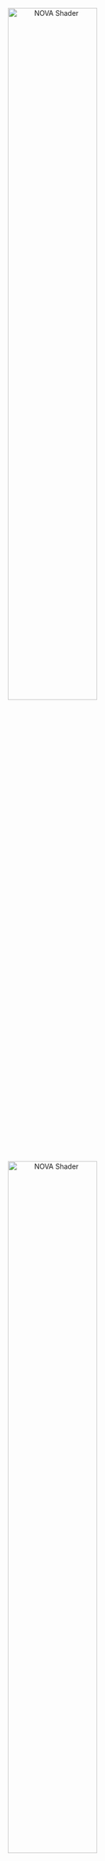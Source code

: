<p align="center">
  <img width="60%" src="https://user-images.githubusercontent.com/47441314/144776407-7ea24e22-2fe0-437e-b7e3-787963fd6f19.png#gh-dark-mode-only" alt="NOVA Shader">
  <img width="60%" src="https://user-images.githubusercontent.com/47441314/142821815-7d838ac4-ff18-4025-b60f-0d22ad538f50.png#gh-light-mode-only" alt="NOVA Shader">
</p>

# NOVA Shader: Particle System用多機能シェーダ

[![license](https://img.shields.io/badge/license-MIT-green.svg)](LICENSE.md)
[![license](https://img.shields.io/badge/PR-welcome-green.svg)](https://github.com/CyberAgentGameEntertainment/NovaShader/pulls)
[![license](https://img.shields.io/badge/Unity-2021.3-green.svg)](#Requirements)

**ドキュメント** ([English](README.md), [日本語](README_JA.md))
| **サンプル** ([English](Assets/Samples/README.md), [日本語](Assets/Samples/README_JA.md))
| **デモ** ([English](Assets/Demo/README.md), [日本語](Assets/Demo/README_JA.md))

*NOVA Shader*はUnityのUniversal Render Pipeline (URP)に対応した、Particle Systemのための多機能シェーダです。  
ビジュアルエフェクト制作でよく使われる汎用的な機能をまとめているので、効率的に高品質なエフェクトを作成できます。

<p align="center">
  <img width="70%" src="https://user-images.githubusercontent.com/47441314/144193003-53bcaa8a-b9a2-4b79-a1de-aa7b001abdaa.gif" alt="Sample1">
</p>
<p align="center">
  <img width="70%" src="https://user-images.githubusercontent.com/47441314/144192957-64e63c4a-3644-4a08-8134-dcbeb85d5493.gif" alt="Sample2"><br>
  <font color="grey">Author: </font><a href="https://twitter.com/Ugokashiya">@Ugokashiya</a>
</p>

特徴的な機能としてはフローマップ、Flip-Book（連番テクスチャアニメーション）、ディゾルブ、フェード、回転、アニメーション可能なTintマップ、エミッション、ディストーションなどがあります。

<p align="center">
  <img width="70%" src="https://user-images.githubusercontent.com/47441314/143531706-7f0230bb-4e4f-41de-9dbf-1586f295225c.gif" alt="Features"><br>
  <font color="grey">特徴的な機能</a>
</p>

詳細については以下のドキュメントや[サンプル](Assets/Samples/README_JA.md)、[デモ](Assets/Demo/README_JA.md)を参照してください。

## 目次

<!-- START doctoc generated TOC please keep comment here to allow auto update -->
<!-- DON'T EDIT THIS SECTION, INSTEAD RE-RUN doctoc TO UPDATE -->
<!-- param::title::詳細:: -->
<details>
<summary>詳細</summary>

- [NOVA Shader: Particle System用多機能シェーダ](#nova-shader-particle-system用多機能シェーダ)
  - [目次](#目次)
  - [セットアップ](#セットアップ)
      - [要件](#要件)
      - [インストール](#インストール)
  - [使い方](#使い方)
      - [Renderer Feature を登録](#renderer-feature-を登録)
      - [Depth Textureを有効化](#depth-textureを有効化)
      - [マテリアル作成、アサイン](#マテリアル作成アサイン)
  - [Uber Unlitシェーダ](#uber-unlitシェーダ)
      - [Render Settings](#render-settings)
      - [Vertex Deformation](#vertex-deformation)
      - [Base Map](#base-map)
      - [Tint Color](#tint-color)
      - [Flow Map](#flow-map)
      - [Parallax Map](#parallax-map)
      - [Color Correction](#color-correction)
      - [Alpha Transition](#alpha-transition)
      - [Emission](#emission)
      - [Transparency](#transparency)
  - [Uber Litシェーダー](#uber-litシェーダー)
      - [Render Settings](#render-settings-1)
      - [Surface Maps](#surface-maps)
  - [Distortionシェーダ](#distortionシェーダ)
      - [Render Settings](#render-settings-2)
      - [Distortion](#distortion)
      - [Flow Mapping](#flow-mapping)
      - [Alpha Transition](#alpha-transition-1)
      - [Transparency](#transparency-1)
  - [Uber Unlit/Litシェーダ（ for uGUI )](#uber-unlitlitシェーダ-for-ugui-)
  - [影を落とす機能について](#影を落とす機能について)
  - [Custom Vertex Streamsとの連携](#custom-vertex-streamsとの連携)
      - [Custom Dataを設定](#custom-dataを設定)
      - [Custom Vertex Streamsを設定する](#custom-vertex-streamsを設定する)
      - [マテリアルプロパティを設定する](#マテリアルプロパティを設定する)
  - [Mesh GPU Instancingを使う](#mesh-gpu-instancingを使う)
      - [Mesh GPU Instancingを有効化する](#mesh-gpu-instancingを有効化する)
      - [Custom Vertex Streamsを設定する](#custom-vertex-streamsを設定する-1)
  - [Custom Vertex Streamsを自動的に設定する](#custom-vertex-streamsを自動的に設定する)
      - [Fix Now](#fix-now)
  - [不要なパラメータ参照を削除する](#不要なパラメータ参照を削除する)
  - [最適化シェーダーの利用によるメモリ使用量の削減](#最適化シェーダーの利用によるメモリ使用量の削減)
    - [OptimizedShaderGenerator.Generate()](#optimizedshadergeneratorgenerate)
    - [OptimizedShaderGenerator.Replace()](#optimizedshadergeneratorreplace)
    - [サンプルコード](#サンプルコード)
  - [Editor APIs リファレンス](#editor-apis-リファレンス)
  - [ライセンス](#ライセンス)

</details>
<!-- END doctoc generated TOC please keep comment here to allow auto update -->

## セットアップ

#### 要件
本ライブラリは以下の環境に対応しています。

* Unity 2021.3 以上
* Universal Render Pipeline
* Shader Model 3.5

なお、[Mesh GPU Instancing](https://docs.unity3d.com/Manual/PartSysInstancing.html)を使う場合にはShader Model 4.5が要件となります。  
また、`Mirror Sampling`プロパティを有効にする場合には、ハードウェアが[Inline Sampler States](https://docs.unity3d.com/Manual/SL-SamplerStates.html)に対応している必要があります。  
3Dテクスチャや2Dテクスチャ配列を使用する場合には、圧縮形式がそれらに対応している必要があります。

また本ドキュメントでは、Universal Render Pipeline のセットアップが完了していることを前提としています。  
Universal Render Pipelineに関する詳細は[Unityのマニュアル](https://docs.unity3d.com/Packages/com.unity.render-pipelines.universal@13.1/manual/)を参照してください。

#### インストール
インストールは以下の手順で行います。

1. Window > Package Manager を選択
2. 「+」ボタン > Add package from git URL を選択
3. 以下を入力してインストール
   * https://github.com/CyberAgentGameEntertainment/NovaShader.git?path=/Assets/Nova

<p align="center">
  <img width="60%" src="https://user-images.githubusercontent.com/47441314/143533003-177a51fc-3d11-4784-b9d2-d343cc622841.png" alt="Package Manager">
</p>

あるいはPackages/manifest.jsonを開き、dependenciesブロックに以下を追記します。

```json
{
    "dependencies": {
        "jp.co.cyberagent.nova": "https://github.com/CyberAgentGameEntertainment/NovaShader.git?path=/Assets/Nova"
    }
}
```

バージョンを指定したい場合には以下のように記述します。

* https://github.com/CyberAgentGameEntertainment/NovaShader.git?path=/Assets/Nova#1.0.0

なお`No 'git' executable was found. Please install Git on your system and restart Unity`のようなメッセージが出た場合、マシンにGitをセットアップする必要がある点にご注意ください。

バージョンを更新するには上述の手順でバージョンを書き換えてください。  
バージョンを指定しない場合には、package-lock.jsonファイルを開いて本ライブラリの箇所のハッシュを書き換えることで更新できます。

```json
{
  "dependencies": {
      "jp.co.cyberagent.nova": {
      "version": "https://github.com/CyberAgentGameEntertainment/NovaShader.git?path=/Assets/Nova",
      "depth": 0,
      "source": "git",
      "dependencies": {},
      "hash": "..."
    }
  }
}
```

## 使い方

#### Renderer Feature を登録
まず、Distortion を掛けるための **Renderer Feature** を設定します。  
URP の **ForwardRendererData** アセットのインスペクタ最下部から、**Add Renderer Feature > Screen Space Distortion** を選択します。

<p align="center">
  <img width="60%" src="https://user-images.githubusercontent.com/47441314/195064231-02e0798d-bc3a-4bb2-b2fb-d9d28f65cd1a.png" alt="Add Screen Space Distortion"><br>
  <font color="grey">Add Screen Space Distortion</font>
</p>

下図のように **Screen Space Distortion** が追加されていることを確認します。

<p align="center">
  <img width="60%" src="https://user-images.githubusercontent.com/47441314/195064556-c9192bbc-7a82-4726-98dc-ef3a878d7b63.png" alt="Screen Space Distortion"><br>
  <font color="grey">Screen Space Distortion</font>
</p>

> **Note**  
> なお Distortion シェーダを使用しない場合には Renderer Feature を設定する必要はありません。

#### Depth Textureを有効化
次に **Soft Particles** や **Depth Fade** といった機能に使用するため Depth Texture を有効化します。  
**UniversalRenderPipelineAsset** のインスペクタから Depth Texture にチェックを入れます。

<p align="center">
  <img width="60%" src="https://user-images.githubusercontent.com/47441314/195065590-29935b9a-5088-46c3-9cd9-50f496aa1c6e.png" alt="Depth Texture"><br>
  <font color="grey">Depth Texture</font>
</p>

Depth Texture の設定は各 Camera にもあるので、こちらも必要に応じて設定します。

> **Note**  
> なお **Soft Particles** や **Depth Fade** を使わない場合にはこの設定は必要ありません。

#### マテリアル作成、アサイン
ここまでの設定が完了したら、NOVAシェーダが設定されたマテリアルを作成します。  
任意のマテリアルを作成し、シェーダに **Nova/Particles/UberUnlit** を設定します。  
Base Map には適当なテクスチャをアサインしておきます。

<p align="center">
  <img width="60%" src="https://user-images.githubusercontent.com/47441314/195066541-45cc854f-86ed-4b9d-b1db-7ebf3b9c6306.png" alt="Material"><br>
  <font color="grey">Material</font>
</p>

Particle System を作成してこのマテリアルをアサインすると、指定したテクスチャのパーティクルが表示されることを確認できます。

<p align="center">
  <img width="60%" src="https://user-images.githubusercontent.com/47441314/195067160-2235ee34-3fcd-47a0-b6e2-8b1595aeb994.png" alt="Particle"><br>
  <font color="grey">Particle</font>
</p>

その他各シェーダ、各機能の詳細については以下にまとめます。

## Uber Unlitシェーダ
Uber Unlitシェーダはライティングが反映されない多機能シェーダです。
発光するエフェクトなど、ライティングが不要なパーティクルにはこのシェーダを使用します。

Uber Unlitシェーダを使用するには、マテリアルに `Nova/Particles/UberUnlit` シェーダをアサインします。  
Inspectorから設定可能な各プロパティの説明は以下の通りです。

#### Render Settings
Render Settingsではマテリアルの描画方法を制御できます。

<p align="center">
  <img width="60%" src="Documentation~/Images/unlit_rendersettings_01.png" alt="Render Settings"><br>
  <font color="grey">Render Settings</font>
</p>

<table width="100%">
<thead>
<tr><td colspan="3"><b>プロパティ名</b></td><td><b>説明</b></td></tr>
</thead>
<tbody>
<tr><td colspan="3"><b>Render Type</b></td><td>
<p>
描画方法を以下の選択肢から指定できます。
</p>
<p>
<ul>
<li>Opaque: 不透明描画</li>
<li>Cutout: 不透明描画で、透明部分のピクセルを破棄する</li>
<li>Transparent: 半透明描画（デフォルト）</li>
</ul>
</p>
<p>
Cutoutを選択した場合には、CutOffプロパティが表示されます。<br>
Transparentを選択した場合には、Blend Modeプロパティが表示されます。
</p>
</td></tr>
<tr><td></td><td colspan=2><b>CutOff</b></td><td>
<p>
<b>Render TypeをCutoutに設定した時のみ表示されます。</b>
</p>
<p>
半透明部分を切り取る際の閾値を制御します。<br>
この値が大きいほど、よりアルファ値が大きい部分まで切り取ります。
</p>
</td></tr>
<tr><td></td><td colspan=2><b>Blend Mode</b></td><td>
<p>
<b>Render TypeをTransparentに設定した時のみ表示されます。</b>
</p>
<p>
色の合成方法を以下の選択肢から指定できます。
</p>
<p>
<ul>
<li>Alpha: アルファブレンディング（デフォルト）</li>
<li>Additive: 加算</li>
<li>Multiply: 乗算</li>
</ul>
</p>
</td></tr>
<tr><td colspan="3"><b>Render Face</b></td><td>
<p>
描画する面を以下の選択肢から指定できます。
</p>
<p>
<ul>
<li>Front: 前面のみ描画（デフォルト）</li>
<li>Back: 背面のみ描画</li>
<li>Both: 両面を描画</li>
</ul>
</p>
</td></tr>
<tr><td colspan="3"><b>Render Priority</b></td><td>
<p>
描画の優先度を指定できます。<br>  
Render Typeが同じ場合、Render Priorityが小さいものから先に描画されます。
</p>
</td></tr>
<tr><td colspan="3"><b>Vertex Alpha Mode</b></td><td>
<p>
頂点カラーのアルファ値の用途を以下の選択肢から指定できます。
</p>
<p>
<ul>
<li>Alpha: アルファ値として扱う（デフォルト）</li>
<li>Transition Progress: Alpha Transition機能（後述）のProgressとして使う</li>
</ul>
</p>
</td></tr>
<tr><td colspan="3"><b>ZWrite</b></td><td>
<p>
ZWriteを設定できます。
</p>
<p>
<ul>
<li>Auto: Render TypeがTransparentの時にはZWriteを無効に、それ以外の時にはZWriteを有効に設定する（デフォルト）</li>
<li>Off: ZWriteを常に無効化する</li>
<li>On: ZWriteを常に有効化する</li>
</ul>
</p>
</td></tr>
<tr><td colspan="3"><b>ZTest</b></td><td>
<p>
ZTestを設定できます。
</p>
<p>
<ul>
<li>Disabled</li>
<li>Never</li>
<li>Less</li>
<li>Equal</li>
<li>Less Equal（デフォルト）</li>
<li>Greater</li>
<li>Not Equal</li>
<li>Greater Equal</li>
<li>Always</li>
</ul>
</p>
</td></tr>
</tbody>
</table>

#### Vertex Deformation
Vertex Deformationでは頂点の変形を制御できます。

<p align="center">
  <img width="60%" src="Documentation~/Images/vertex_deformation.png" alt="Vertex Deformation"><br>
  <font color="grey">Vertex Deformation</font>
</p>

<table width="100%">
<thead>
<tr><td colspan="3"><b>プロパティ名</b></td><td><b>説明</b></td></tr>
</thead>
<tbody>
<tr><td colspan="3"><b>Texture</b></td><td>
<p>
頂点変形マップを設定します。頂点変形マップの仕様は以下の通りです。
</p>
<p>
<ul>
<li>指定された1個のテクスチャのチャンネルの値に基づいて、頂点をオブジェクト空間の法線方向に押し出します</li>
<li>チャンネルの指定はChannelsプロパティで行えます</li>
<li>テクスチャの値がゼロの部分は押し出されず、値が大きくなるほど外側に押し出されます</li>
</ul>
色ではなく値としてテクスチャを使うので、テクスチャ設定のsRGB Colorのチェックを外す必要がある点に注意してください。
</p>
</td></tr>
<tr><td colspan=3><b>Intensity</b></td><td>
<p>
頂点変形を適用する際の強度を設定します。
</p>
</td></tr>
<tr><td colspan=3><b>Base Value</b></td><td>
<p>
テクスチャの値に対してのオフセットです。<br>
これよりも低い値は内側に、大きい値は外側に押し出されます。
</p>
</td></tr>
</tbody>
</table>

#### Base Map
Base Mapでは色のベースとなるテクスチャを制御できます。

<p align="center">
  <img width="60%" src="https://user-images.githubusercontent.com/47441314/143205498-78b66ab9-3ea6-44ed-9a97-f5a00bda153e.png" alt="Base Map"><br>
  <font color="grey">Base Map</font>
</p>

<table width="100%">
<thead>
<tr><td colspan="3"><b>プロパティ名</b></td><td><b>説明</b></td></tr>
</thead>
<tbody>
<tr><td colspan="3"><b>Mode</b></td><td>
<p>
ベースマップのモードを以下の選択肢から指定できます。
</p>
<p>
<ul>
<li>Single Texture: 通常の2Dテクスチャ（デフォルト）</li>
<li>Flip Book: Flip-Bookアニメーション</li>
<li>Flip Book Blending: ブレンドありのFlip-Bookアニメーション</li>
</ul>
</p>
<p>
選択したモードによってテクスチャの型が変わります。<br>
なお、NOVA ShaderではParticle SystemのTexture Sheet Animationを利用せず、代わりにFlip Bookを利用してください。<br>
</p>
</td></tr>
<tr><td colspan="3"><b>Texture</b></td><td>
<p>
ベースマップを設定します。
</p>
<p>
ModeにFlip Bookを指定した場合には、<a href="https://docs.unity3d.com/2020.3/Documentation/Manual/class-Texture2DArray.html">Texture2DArray</a>を設定する必要があります。<br>
ModeにFlip Book Blendingを指定した場合には、<a href="https://docs.unity3d.com/2020.3/Documentation/Manual/class-Texture3D.html">Texture3D</a>を設定する必要があります。
</p>
</td></tr>
</td></tr>
<tr><td colspan="3"><b>Rotation</b></td><td>
<p>
ベースマップの回転度合いを設定します。
</p>
</td></tr>
<tr><td></td><td colspan=2><b>Offset</b></td><td>
<p>
ベースマップを回転する際の中心座標のオフセットです。
</p>
</td></tr>
<tr><td colspan="3"><b>Mirror Sampling</b></td><td>
<p>
チェックをつけるとテクスチャがミラーサンプリングされます。
</p>
</td></tr>
<tr><td colspan="3"><b>Flip-Book Progress</b></td><td>
<p>
<b>ModeをFlip BookあるいはFlip Book Blendingに設定した時のみ表示されます。</b>
</p>
<p>
Flip-BookあるいはFlip-Book Blendingの進行度を設定します。
</p>
</td></tr>
</tbody>
</table>

#### Tint Color
Tint Colorでは乗算色を指定できます。

<p align="center">
  <img width="60%" src="https://user-images.githubusercontent.com/47441314/143205648-b669f20a-cc21-4a07-9d5c-3a18cd5cb085.png" alt="Tint Color"><br>
  <font color="grey">Tint Color</font>
</p>

<table width="100%">
<thead>
<tr><td colspan="3"><b>プロパティ名</b></td><td><b>説明</b></td></tr>
</thead>
<tbody>
<tr><td colspan="3"><b>Mode</b></td><td>
<p>
乗算色の適用範囲を以下の選択肢から指定できます。
</p>
<p>
<ul>
<li>None: なし（デフォルト）</li>
<li>All: 全面に適用</li>
<li>Rim: リムに適用</li>
</ul>
</p>
</td></tr>
<tr><td></td><td colspan=2><b>Progress</b></td><td>
<p>
<b>ModeをRimに設定した時のみ表示されます。</b>
</p>
<p>
リムの範囲を設定します。<br>
この値が大きくすると、よりエッジに近い部分だけが着色されます。
</p>
</td></tr>
<tr><td></td><td colspan=2><b>Sharpness</b></td><td>
<p>
<b>ModeをRimに設定した時のみ表示されます。</b>
</p>
<p>
この値が大きいほどリムのエッジが鋭くなります。
</p>
</td></tr>
<tr><td></td><td colspan=2><b>Inverse</b></td><td>
<p>
<b>ModeをRimに設定した時のみ表示されます。</b>
</p>
<p>
リムの範囲を逆転させます。
</p>
</td></tr>
<tr><td colspan="3"><b>Color Mode</b></td><td>
<p>
乗算色の指定方法を以下の選択肢から指定できます。
</p>
<p>
<ul>
<li>Single Color: 単色（デフォルト）</li>
<li>Texture 2D: テクスチャで指定</li>
<li>Texture 3D: 3Dテクスチャで指定（アニメーション可能）</li>
</ul>
</p>
</td></tr>
<tr><td colspan=3><b>Color</b></td><td>
<p>
<b>Color ModeをSingle Colorに設定した時のみ表示されます。</b>
</p>
<p>
乗算色を指定します。
</p>
</td></tr>
<tr><td colspan=3><b>Texture</b></td><td>
<p>
<b>Color ModeをTexture 2DあるいはTexture 3Dに設定した時のみ表示されます。</b>
</p>
<p>
乗算色を表すテクスチャを設定します。
</p>
</td></tr>
<tr><td colspan=3><b>Progress</b></td><td>
<p>
<b>Color ModeをTexture 3Dに設定した時のみ表示されます。</b>
</p>
<p>
3Dテクスチャで指定した乗算色の進行度合いです。
</p>
</td></tr>
<tr><td colspan=3><b>Blend Rate</b></td><td>
<p>
乗算色の適用率です。
</p>
</td></tr>
</tbody>
</table>

#### Flow Map
Flow Mapを使うとベースマップを指定した方向に歪ませることができます。

<p align="center">
  <img width="60%" src="https://user-images.githubusercontent.com/106138524/173495462-2803d37e-7dff-41f3-aeb4-9460c29db242.png" alt="Flow Map"><br>
  <font color="grey">Flow Map</font>
</p>

<table width="100%">
<thead>
<tr><td colspan="3"><b>プロパティ名</b></td><td><b>説明</b></td></tr>
</thead>
<tbody>
<tr><td colspan="3"><b>Texture</b></td><td>
<p>
フローマップを設定します。フローマップの仕様は以下の通りです。
</p>
<p>
<ul>
<li>指定された2個のチャンネルのカラーの値に基づいて、サンプリングするUV値をずらします</li>
<li>チャンネルの指定はChannelsプロパティのXとYで行えます</li>
<li>値は0.5を基準として、小さいほどUV値がマイナス方向に、大きいほどプラス方向にずれます</li>
</ul>
色ではなく値としてテクスチャを使うので、テクスチャ設定のsRGB Colorのチェックを外す必要がある点に注意してください。
</p>
</td></tr>
<tr><td colspan=3><b>Intensity</b></td><td>
<p>
フローマップを適用する際の強度を設定します。
</p>
</td></tr>
<tr><td colspan=3><b>Targets</b></td><td>
<p>
フローマップを適用する対象を設定します（複数選択可能）。

* Base Map
* Tint Map
* Alpha Transition Map
* Emission Map
</p>
</td></tr>
</tbody>
</table>

#### Parallax Map
Parallax Mapを使うと視差効果が出せます

<p align="center">
  <img width="60%" src="https://user-images.githubusercontent.com/119645979/232398368-619f9c27-aa20-41d7-ad7f-04bcbd66ead1.png" alt="Parallax Map"><br>
  <font color="grey">Parallax Map</font>
</p>

<table width="100%">
<thead>
<tr><td colspan="3"><b>プロパティ名</b></td><td><b>説明</b></td></tr>
</thead>
<tbody>
<tr><td colspan="3"><b>Mode</b></td><td>
<p>
視差マップのモードを以下の選択肢から指定できます。
</p>
<p>
<ul>
<li>Single Texture: 通常の2Dテクスチャ（デフォルト）</li>
<li>Flip Book: Flip-Bookアニメーション</li>
<li>Flip Book Blending: ブレンドありのFlip-Bookアニメーション</li>
</ul>
</p>
<p>
選択したモードによってテクスチャの型が変わります。
</p>
</td></tr>
<tr><td colspan="3"><b>Texture</b></td><td>
<p>
視差マップを設定します。<br>
</p>
<p>
ModeにFlip Bookを指定した場合には、<a href="https://docs.unity3d.com/2020.3/Documentation/Manual/class-Texture2DArray.html">Texture2DArray</a>を設定する必要があります。<br>
ModeにFlip Book Blendingを指定した場合には、<a href="https://docs.unity3d.com/2020.3/Documentation/Manual/class-Texture3D.html">Texture3D</a>を設定する必要があります。<br>
</p>
視差マップの仕様は以下の通りです。
<p>
<ul>
<li>指定されたチャンネルのカラーの値に基づいて、サーフェスの凹み具合を変えます</li>
<li>値は0が元の状態で、1に近いほど凹み具合が上がります</li>
</ul>
色ではなく値としてテクスチャを使うので、テクスチャ設定のsRGB Colorのチェックを外す必要がある点に注意してください。
</p>
</td></tr>
<tr><td colspan=3><b>Strength</b></td><td>
<p>
視差マップを適用する際の強度を設定します。
</p>
</td></tr>
<tr><td colspan=3><b>Targets</b></td><td>
<p>
視差マップを適用する対象を設定します（複数選択可能）。

* Base Map
* Tint Map
* Emission Map
</p>
</td></tr>
</tbody>
</table>

#### Color Correction
Color Correctionはここまでの色を補正します。

<p align="center">
  <img width="60%" src="https://user-images.githubusercontent.com/47441314/143205890-207e62d5-174c-4f81-a1ea-a26bbc606769.png" alt="Color Correction"><br>
  <font color="grey">Color Correction</font>
</p>

<table width="100%">
<thead>
<tr><td colspan="3"><b>プロパティ名</b></td><td><b>説明</b></td></tr>
</thead>
<tbody>
<tr><td colspan="3"><b>Mode</b></td><td>
<p>
色調補正のモードを以下の選択肢から指定できます。
</p>
<p>
<ul>
<li>None: 色調補正なし（デフォルト）</li>
<li>Greyscale: グレースケール化</li>
<li>Gradient Map: グラデーションマップを使って補正</li>
</ul>
</p>
</td></tr>
<tr><td><td colspan=2><b>Texture</b></td><td>
<p>
<b>ModeをGradient Mapに設定した時のみ表示されます。</b>
</p>
<p>
グラデーションマップを設定します。グラデーションマップの仕様は以下の通りです。
<ul>
<li>ここまでの色の輝度をグラデーションマップの色に置き換えます</li>
<li>輝度に応じてグラデーションマップをサンプリングする際のU値を変えます</li>
<li>従って横方向にグラデーションがかかったテクスチャを使う必要があります</li>
</ul>
</p>
</td></tr>
</tbody>
</table>

#### Alpha Transition
Alpha Transitionは徐々に消えていく表現に使用します。

<p align="center">
  <img width="60%" src="Documentation~/Images/unlit_alpha_transition.png" alt="Alpha Transition"><br>
  <font color="grey">Alpha Transition</font>
</p>

<table width="100%">
<thead>
<tr><td colspan="3"><b>プロパティ名</b></td><td><b>説明</b></td></tr>
</thead>
<tbody>
<tr><td colspan="3"><b>Mode</b></td><td>
<p>
アルファトランジションのモードを以下の選択肢から指定できます。
</p>
<p>
<ul>
<li>None: なし（デフォルト）</li>
<li>Fade: 薄くなって消えていくモード</li>
<li>Dissolve: 削れて消えていくモード</li>
</ul>
</p>
</td></tr>
<td colspan=3><b>Map Mode</b></td><td>
<p>
アルファトランジションマップのモードを以下の選択肢から指定できます。
</p>
<p>
<ul>
<li>Single Texture: 通常の2Dテクスチャ（デフォルト）</li>
<li>Flip Book: Flip-Bookアニメーション</li>
<li>Flip Book Blending: ブレンドありのFlip-Bookアニメーション</li>
</ul>
</p>
<p>
選択したモードによってテクスチャの型が変わります。
</p>
</td></tr>
<tr><td colspan="3"><b>Texture</b></td><td>
<p>
アルファトランジションマップを設定します。アルファトランジションマップの仕様は以下の通りです。
<ul>
<li>指定された1個のカラーチャンネルの値に基づいてアルファ値を変更します</li>
<li>チャンネルの指定はChannlesプロパティで行えます</li>
<li>値が小さい部分ほど消えやすく、大きい部分ほど最後まで残ります</li>
</ul>
</p>
<p>
ModeにFlip Bookを指定した場合には、<a href="https://docs.unity3d.com/2020.3/Documentation/Manual/class-Texture2DArray.html">Texture2DArray</a>を設定する必要があります。<br>
ModeにFlip Book Blendingを指定した場合には、<a href="https://docs.unity3d.com/2020.3/Documentation/Manual/class-Texture3D.html">Texture3D</a>を設定する必要があります。
</p>
<p>
また色ではなく値としてテクスチャを使うので、テクスチャ設定のsRGB Colorのチェックを外す必要がある点に注意してください。
</p>
</td></tr>
<tr><td colspan="3"><b>Flip-Book Progress</b></td><td>
<p>
<b>Map ModeをFlip BookあるいはFlip Book Blendingに設定した時のみ表示されます。</b>
</p>
<p>
Flip-BookあるいはFlip-Book Blendingの進行度を設定します。
</p>
</td></tr>
<tr><td colspan="3"><b>Transition Progress</b></td><td>
<p>
トランジションの進行度を設定します。
</p>
</td></tr>
<tr><td colspan="3"><b>2nd Texture Blend Mode</b></td><td>
<p>
2枚目のテクスチャの合成方法を以下の選択肢から指定できます。
</p>
<p>
<ul>
<li>None: 利用しない（デフォルト）</li>
<li>Average: 平均。2つのテクスチャの平均値を参照します。</li>
<li>Multiply: 乗算</li>
</ul>
</p>
<tr><td colspan="3"><b>Edge Sharpness</b></td><td>
<p>
<b>ModeをDissolveに設定した時のみ表示されます。</b>
</p>
<p>
エッジの鋭さを設定します。
</p>
</td></tr>
</tbody>
</table>

#### Emission
Emissionは発光する表現のために使用します。

<p align="center">
  <img width="60%" src="https://user-images.githubusercontent.com/106138524/173495566-04c291f8-a44f-4258-88ee-f2aadb7d028b.png" alt="Emission"><br>
  <font color="grey">Emission</font>
</p>

<table width="100%">
<thead>
<tr><td colspan="3"><b>プロパティ名</b></td><td><b>説明</b></td></tr>
</thead>
<tbody>
<tr><td colspan="3"><b>Mode</b></td><td>
<p>
エミッションのモードを以下の選択肢から指定できます。
</p>
<p>
<ul>
<li>None: なし（デフォルト）</li>
<li>All: 全面をエミッションさせます</li>
<li>By Texture: エミッションさせる範囲をテクスチャにより指定します</li>
<li>Edge: エッジ（アルファ値が0より大きく1より小さい部分）をエミッションさせます</li>
</ul>
</p>
</td></tr>
<td colspan=3><b>Map Mode</b></td><td>
<p>
<b>ModeをBy Textureに設定した時のみ表示されます。</b>
</p>
<p>
エミッションマップのモードを以下の選択肢から指定できます。
</p>
<p>
<ul>
<li>Single Texture: 通常の2Dテクスチャ（デフォルト）</li>
<li>Flip Book: Flip-Bookアニメーション</li>
<li>Flip Book Blending: ブレンドありのFlip-Bookアニメーション</li>
</ul>
</p>
<p>
選択したモードによってテクスチャの型が変わります。
</p>
</td></tr>
<tr><td colspan="3"><b>Texture</b></td><td>
<p>
<b>ModeをBy Textureに設定した時のみ表示されます。</b>
</p>
<p>
エミッションマップを設定します。エミッションマップの仕様は以下の通りです。
<ul>
<li>指定された1個のチャンネルのカラーの値に基づいてエミッションのしやすさ変更します</li>
<li>チャンネルの指定はChannelsプロパティで行えます。</li>
<li>値が大きいほどエミッションしやすくなります</li>
</ul>
</p>
<p>
ModeにFlip Bookを指定した場合には、<a href="https://docs.unity3d.com/2020.3/Documentation/Manual/class-Texture2DArray.html">Texture2DArray</a>を設定する必要があります。<br>
ModeにFlip Book Blendingを指定した場合には、<a href="https://docs.unity3d.com/2020.3/Documentation/Manual/class-Texture3D.html">Texture3D</a>を設定する必要があります。
</p>
<p>
また色ではなく値としてテクスチャを使うので、テクスチャ設定のsRGB Colorのチェックを外す必要がある点に注意してください。
</p>
</td></tr>
<tr><td colspan="3"><b>Flip-Book Progress</b></td><td>
<p>
<b>ModeをBy Textureに設定し、Map ModeをFlip BookあるいはFlip Book Blendingに設定した時のみ表示されます。</b>
</p>
<p>
Flip-BookあるいはFlip-Book Blendingの進行度を設定します。
</p>
</td></tr>
<tr><td colspan="3"><b>Color Type</b></td><td>
<p>
エミッションの色を以下の選択肢から指定できます。
<ul>
<li>Color: 指定した単色をエミッション色として使用します</li>
<li>Base Color: ここまでのRGB値をエミッション色として使用します</li>
<li>Gradient Map: グラデーションマップを使ってエミッション色を指定します</li>
</ul>
Gradient MapはModeをBy TextureかEdgeに設定した時のみ選択可能です。
</p>
</td></tr>
<tr><td colspan="3"><b>Color</b></td><td>
<p>
<b>Color TypeをColorに設定した時のみ表示されます。</b>
</p>
<p>
エミッションの色をHDRカラーで指定します。
</p>
</td></tr>
<tr><td colspan="3"><b>Keep Edge Transparency</b></td><td>
<p>
<b>ModeをEdgeに設定した時のみ表示されます。</b>
</p>
<p>
チェックをつけると、エッジが透過しなくなります。
</p>
</td></tr>
<tr><td colspan="3"><b>Gradient Map</b></td><td>
<p>
<b>Color TypeをGradient Mapに設定した時のみ表示されます。</b>
</p>
<p>
グラデーションマップを設定します。グラデーションマップの仕様は以下の通りです。
<ul>
<li>ModeがBy Textureの場合: エミッションマップのR値をグラデーションマップのU値としてサンプリングします</li>
<li>ModeがEdgeの場合: アルファ値をグラデーションマップのU値としてサンプリングします</li>
<li>横方向にグラデーションがかかったテクスチャを使う必要があります</li>
</ul>
</p>
</td></tr>
<tr><td colspan="3"><b>Intensity</b></td><td>
<p>
エミッションの強さを設定します。
</p>
</td></tr>
</tbody>
</table>

#### Transparency
Transparencyは透明度を調整できます。

<p align="center">
  <img width="60%" src="https://user-images.githubusercontent.com/47441314/143206260-12b123fe-858a-4770-96d1-a47cbab4079f.png" alt="Transparency"><br>
  <font color="grey">Transparency</font>
</p>

<table width="100%">
<thead>
<tr><td colspan="3"><b>プロパティ名</b></td><td><b>説明</b></td></tr>
</thead>
<tbody>
<tr><td colspan="3"><b>Rim</b></td><td>
<p>
チェックをつけるとリムを透過できます。
</p>
</td></tr>
<tr><td></td><td colspan="2"><b>Progress</b></td><td>
<p>
透過の進行度合いを設定します。
</p>
</td></tr>
<tr><td></td><td colspan="2"><b>Sharpness</b></td><td>
<p>
この値が大きいほど透過領域のエッジが鋭くなります。
</p>
</td></tr>
<tr><td></td><td colspan="2"><b>Inverse</b></td><td>
<p>
透過範囲を逆転させます。
</p>
</td></tr>
<tr><td colspan="3"><b>Luminance</b></td><td>
<p>
チェックをつけると輝度が小さい部分を透過させます。
</p>
</td></tr>
<tr><td></td><td colspan="2"><b>Progress</b></td><td>
<p>
透過の進行度合いを設定します。
</p>
</td></tr>
<tr><td></td><td colspan="2"><b>Sharpness</b></td><td>
<p>
この値が大きいほど透過領域のエッジが鋭くなります。
</p>
</td></tr>
<tr><td></td><td colspan="2"><b>Inverse</b></td><td>
<p>
透過範囲を逆転させます。
</p>
</td></tr>
<tr><td colspan="3"><b>Sort Particles</b></td><td>
<p>
チェックをつけるとソフトパーティクルを有効にします。<br>
この機能を使用するには、URPのDepth Texture設定が有効になっている必要があります。
</p>
</td></tr>
<tr><td></td><td colspan="2"><b>Intensity</b></td><td>
<p>
この値が大きいほど、透過する範囲が大きくなります。
</p>
</td></tr>
<tr><td colspan="3"><b>Depth Fade</b></td><td>
<p>
カメラに近い部分と遠い部分を透過させます。<br>
この機能を使用するには、URPのDepth Texture設定が有効になっている必要があります。
</p>
</td></tr>
<tr><td></td><td colspan="2"><b>Distance</b></td><td>
<p>
透過する範囲を設定します。<br>
カメラから見てNearより近い部分、Farより遠い部分が透過されます。
</p>
</td></tr>
<tr><td></td><td colspan="2"><b>Width</b></td><td>
<p>
透過し始めてから完全に透過するまでの距離です。
</p>
</td></tr>
</tbody>
</table>

## Uber Litシェーダー
Uber LitシェーダーはUnityのPBRライティングの仕様に準拠したライティングが反映される多機能シェーダーです。メッシュエフェクトなどのライティングの影響を受けたいパーティクルにはこのシェーダーを使用します。

Uber Litシェーダーを使用するには、マテリアルに`Nova/Particles/UberLit`シェーダーをアサインします。

Uber LitシェーダーはUber Unlitシェーダーにライティングのための処理とプロパティを追加したシェーダーです。<br>
追加されたプロパティの説明は以下の通りです。<br>


#### Render Settings
Render Settingsには以下の赤枠で囲まれたプロパティが追加されています。

<p align="center">
  <img width="60%" src="Documentation~/Images/lit_rendersettings_01.png" alt="Render Settings"><br>
  <font color="grey">Render Settings</font>
</p>

<table width="100%">
<thead>
<tr><td colspan="3"><b>プロパティ名</b></td><td><b>説明</b></td></tr>
</thead>
<tbody>
<tr><td colspan="3"><b>Work Flow Mode</b></td><td>
<p>
PBRライティングのワークフローを指定できます。<br>
</p>
<p>
<ul>
<li>Specular</li>
<li>Metallic</li>
</ul>
</p>
なお、ワークフローに関する詳細は下記のURLを参照してください。
https://docs.unity3d.com/ja/2018.4/Manual/StandardShaderMetallicVsSpecular.html
https://docs.unity3d.com/ja/2018.4/Manual/StandardShaderMaterialParameterSpecular.html
https://docs.unity3d.com/ja/2018.4/Manual/StandardShaderMaterialParameterMetallic.html
<tr><td colspan="3"><b>Receive Shadows</b></td><td>
<p>
チェックをつけるとディレクショナルライトによる影を落とすことができます。<br>
</p>
<tr><td colspan="3"><b>Specular Highlights</b></td><td>
<p>
チェックをつけるとスペキュラハイライトが有効になります。<br>
</p>
<tr><td colspan="3"><b>Environment Reflections</b></td><td>
<p>
チェックをつけるとReflection ProbeやSkyboxによる環境光の影響を受けるようになります。<br>
環境光の影響に関する詳細は下記URLの「Environment Reflection」を参照してください。<br>
https://docs.unity3d.com/ja/2018.4/Manual/GlobalIllumination.html
</p>
</tbody>
</table>

#### Surface Maps
ライティングのために必要なサーフェイスに関する各種情報の設定が追加されています。

<p align="center">
  <img width="60%" src="https://user-images.githubusercontent.com/106138524/187354400-aedd2347-cc5d-4b39-bf87-ef5318177bba.png" alt="Surface Maps"><br>
  <font color="grey">Surface Maps</font>
</p>

<table width="100%">
<thead>
<tr><td colspan="3"><b>プロパティ名</b></td><td><b>説明</b></td></tr>
</thead>
<tbody>
<tr><td colspan="3"><b>Normal Map</b></td><td>
<p>
法線マップを設定します。法線マップの仕様は以下の通りです。<br>
<ul>
<li>設定できる法線マップはタンジェントスペース法線マップ</li>
<li>マップが指定されていない場合は頂点法線が使用される</li>
<li>法線のスケール値を指定できる。1.0で等倍となる</li>
</ul>
法線マップの詳細については下記のURLを参照してください。<br>
https://docs.unity3d.com/ja/2021.3/Manual/StandardShaderMaterialParameterNormalMap.html
</p>
<tr><td colspan="3"><b>Metallic Map</b></td><td>
<b>Work Flow ModeにMetallicを設定すると表示されます。</b>

メタリックマップを設定します。メタリックマップの仕様は以下の通りです。<br>
<ul>
<li>メタリックマップが設定されていない場合は、metallicプロパティの値が一律の金属度として使用される</li>
<li>メタリックマップが設定されている場合は、metallicプロパティが金属度の乗算値として使用される</li>
<li>Channelsで金属度が格納されているチャンネルを指定できる。デフォルトはRチャンネル</li>
</ul>
メタリックマップの詳細については下記のURLを参照してください。<br>
https://docs.unity3d.com/ja/2018.4/Manual/StandardShaderMaterialParameterMetallic.html
</ul>

<tr><td colspan="3"><b>Specular Map</b></td><td>
<b>Work Flow ModeにSpecularを設定すると表示されます。</b>

スペキュラマップを設定します。スペキュラマップの仕様は以下の通りです。<br>
<ul>
<li>スペキュラマップが設定されていない場合は、Specularプロパティのカラーの値が一律のスペキュラカラーとして使用される</li>
<li>スペキュラマップが設定されている場合は、Specularプロパティのカラーの値が乗算カラーとして使用される</li>
</ul>
スペキュラマップの詳細については下記のURLを参照してください。<br>
https://docs.unity3d.com/ja/2018.4/Manual/StandardShaderMaterialParameterSpecular.html
</ul>

<tr><td colspan="3"><b>Smoothness Map</b></td><td>
スムースネスマップを設定します。スムースネスマップの仕様は以下の通りです。<br>
<br>
<ul>
<li>スムースネスマップが設定されていない場合は、Smoothnessプロパティの値が一律の滑らかさとして使用される</li>
<li>スムースネスマップが設定されている場合は、Smoothnessプロパティの値が乗算値として使用される</li>
<li>Channelsで滑らかさが格納されているチャンネルを指定できる。デフォルトはαチャンネル</li>
</ul>
</tbody>
</table>

## Distortionシェーダ
Distortionは画面に対して歪み効果をかけるためのシェーダです。  
熱波など、歪み効果が必要なエフェクトにはこのシェーダを使用します。

Distortionシェーダを使用するには、マテリアルに `Nova/Particles/Distortion` シェーダをアサインします。  
Inspectorから設定可能な各プロパティの説明は以下の通りです。

#### Render Settings
Render Settingsではマテリアルの描画方法を制御できます。

<p align="center">
  <img width="60%" src="Documentation~/Images/distortion_rendersettings_01.png" alt="Render Settings"><br>
  <font color="grey">Render Settings</font>
</p>

<table width="100%">
<thead>
<tr><td colspan="3"><b>プロパティ名</b></td><td><b>説明</b></td></tr>
</thead>
<tbody>
<tr><td colspan="3"><b>Render Face</b></td><td>
<p>
描画する面を以下の選択肢から指定できます。
</p>
<p>
<ul>
<li>Front: 前面のみ描画（デフォルト）</li>
<li>Back: 背面のみ描画</li>
<li>Both: 両面を描画</li>
</ul>
</p>
</td></tr>
<tr><td colspan="3"><b>ZTest</b></td><td>
<p>
ZTestを設定できます。
</p>
<p>
<ul>
<li>Disabled</li>
<li>Never</li>
<li>Less</li>
<li>Equal</li>
<li>Less Equal（デフォルト）</li>
<li>Greater</li>
<li>Not Equal</li>
<li>Greater Equal</li>
<li>Always</li>
</ul>
</p>
</td></tr>
</tbody>
</table>

#### Distortion
Distortionでは歪ませ方を設定できます。

<p align="center">
  <img width="60%" src="Documentation~/Images/distortion.png" alt="Distortion"><br>
  <font color="grey">Distortion</font>
</p>

<table width="100%">
<thead>
<tr><td colspan="3"><b>プロパティ名</b></td><td><b>説明</b></td></tr>
</thead>
<tbody>
<tr><td colspan="3"><b>Texture</b></td><td>
<p>
ディストーションマップを設定します。ディストーションマップの仕様は以下の通りです。
</p>
<p>
<ul>
<li>指定された2個のチャンネルのカラーの値に基づいて画面を歪ませます</li>
<li>チャンネルの指定はChannelsプロパティのXとYで行います</li>
<li>値は0.5を基準値として、基準値から離れるほど強く歪みます</li>
</ul>
色ではなく値としてテクスチャを使うので、テクスチャ設定のsRGB Colorのチェックを外す必要がある点に注意してください。
</p>
</td></tr>
<tr><td colspan=3><b>Intensity</b></td><td>
<p>
歪みの強さを設定します。
</p>
</td></tr><tr><td colspan="3"><b>Rotation</b></td><td>
<p>
ディストーションマップの回転度合いを設定します。
</p>
</td></tr>
<tr><td></td><td colspan=2><b>Offset</b></td><td>
<p>
ディストーションマップを回転する際の中心座標のオフセットです。
</p>
</td></tr>
<tr><td colspan="3"><b>Mirror Sampling</b></td><td>
<p>
チェックをつけるとテクスチャがミラーサンプリングされます。
</p>
</td></tr>
<tr><td colspan="3"><b>Use As Normal Map</b></td><td>
<p>
チェックをつけるとTexture TypeをNormal Mapとみなし、Unpackしてサンプリングされます。<br>
また、Textureには正規化されたNormal Mapを指定してください。そうでない場合はプラットフォームよって描画結果が変わる可能性があります。
</p>
</td></tr>
</tbody>
</table>

#### Flow Mapping
Flow Mapを使うとディストーションマップを指定した方向に歪ませることができます。

<p align="center">
  <img width="60%" src="https://user-images.githubusercontent.com/106138524/173495698-db1047ce-dd45-4785-981b-6a4b06755762.png" alt="Flow Map"><br>
  <font color="grey">Flow Map</font>
</p>

<table width="100%">
<thead>
<tr><td colspan="3"><b>プロパティ名</b></td><td><b>説明</b></td></tr>
</thead>
<tbody>
<tr><td colspan="3"><b>Texture</b></td><td>
<p>
フローマップを設定します。フローマップの仕様は以下の通りです。
</p>
<p>
<ul>
<li>指定された2個のチャンネルのカラーの値に基づいて、サンプリングするUV値をずらします</li>
<li>チャンネルの指定は、ChannlesプロパティのXとYで行えます</li>
<li>値は0.5を基準として、小さいほどUV値がマイナス方向に、大きいほどプラス方向にずれます</li>
</ul>
色ではなく値としてテクスチャを使うので、テクスチャ設定のsRGB Colorのチェックを外す必要がある点に注意してください。
</p>
</td></tr>
<tr><td colspan=3><b>Intensity</b></td><td>
<p>
フローマップを適用する際の強度を設定します。
</p>
</td></tr>
</tbody>
</table>

#### Alpha Transition
Alpha Transitionは徐々に消えていく表現に使用します。

<p align="center">
  <img width="60%" src="https://user-images.githubusercontent.com/106138524/173495819-9bc44ed4-4df6-4d33-b9fa-a2a8706d76bd.png" alt="Alpha Transition"><br>
  <font color="grey">Alpha Transition</font>
</p>

<table width="100%">
<thead>
<tr><td colspan="3"><b>プロパティ名</b></td><td><b>説明</b></td></tr>
</thead>
<tbody>
<tr><td colspan="3"><b>Mode</b></td><td>
<p>
アルファトランジションのモードを以下の選択肢から指定できます。
</p>
<p>
<ul>
<li>None: なし（デフォルト）</li>
<li>Fade: 薄くなって消えていくモード</li>
<li>Dissolve: 削れて消えていくモード</li>
</ul>
</p>
</td></tr>
<tr><td colspan="3"><b>Texture</b></td><td>
<p>
アルファトランジションマップを設定します。アルファトランジションマップの仕様は以下の通りです。
<ul>
<li>指定された1個のチャンネルのカラーの値に基づいてアルファ値を変更します</li>
<li>チャンネルの指定は、ChannlesプロパティのXで行えます</li>
<li>R値が小さい部分ほど消えやすく、大きい部分ほど最後まで残ります</li>
</ul>
</p>
<p>
色ではなく値としてテクスチャを使うので、テクスチャ設定のsRGB Colorのチェックを外す必要がある点に注意してください。
</p>
</td></tr>
<tr><td colspan="3"><b>Progress</b></td><td>
<p>
トランジションの進行度を設定します。
</p>
</td></tr>
<tr><td colspan="3"><b>Edge Sharpness</b></td><td>
<p>
<b>ModeをDissolveに設定した時のみ表示されます。</b>
</p>
<p>
エッジの鋭さを設定します。
</p>
</td></tr>
</tbody>
</table>

#### Transparency
Transparencyは透明度を調整できます。

<p align="center">
  <img width="60%" src="https://user-images.githubusercontent.com/47441314/143213193-3405c0c0-5812-4c41-be52-18b8c48ebd1c.png" alt="Transparency"><br>
  <font color="grey">Transparency</font>
</p>

<table width="100%">
<thead>
<tr><td colspan="3"><b>プロパティ名</b></td><td><b>説明</b></td></tr>
</thead>
<tbody>
<tr><td colspan="3"><b>Rim</b></td><td>
<p>
チェックをつけるとリムを透過できます。
</p>
</td></tr>
<tr><td></td><td colspan="2"><b>Progress</b></td><td>
<p>
透過の進行度合いを設定します。
</p>
</td></tr>
<tr><td></td><td colspan="2"><b>Sharpness</b></td><td>
<p>
この値が大きいほど透過領域のエッジが鋭くなります。
</p>
</td></tr>
<tr><td></td><td colspan="2"><b>Inverse</b></td><td>
<p>
透過範囲を逆転させます。
</p>
</td></tr>
<tr><td colspan="3"><b>Luminance</b></td><td>
<p>
チェックをつけると輝度が小さい部分を透過させます。
</p>
</td></tr>
<tr><td></td><td colspan="2"><b>Progress</b></td><td>
<p>
透過の進行度合いを設定します。
</p>
</td></tr>
<tr><td></td><td colspan="2"><b>Sharpness</b></td><td>
<p>
この値が大きいほど透過領域のエッジが鋭くなります。
</p>
</td></tr>
<tr><td></td><td colspan="2"><b>Inverse</b></td><td>
<p>
透過範囲を逆転させます。
</p>
</td></tr>
<tr><td colspan="3"><b>Sort Particles</b></td><td>
<p>
チェックをつけるとソフトパーティクルを有効にします。<br>
この機能を使用するには、URPのDepth Texture設定が有効になっている必要があります。
</p>
</td></tr>
<tr><td></td><td colspan="2"><b>Intensity</b></td><td>
<p>
この値が大きいほど、透過する範囲が大きくなります。
</p>
</td></tr>
<tr><td colspan="3"><b>Depth Fade</b></td><td>
<p>
カメラに近い部分と遠い部分を透過させます。<br>
この機能を使用するには、URPのDepth Texture設定が有効になっている必要があります。
</p>
</td></tr>
<tr><td></td><td colspan="2"><b>Distance</b></td><td>
<p>
透過する範囲を設定します。<br>
カメラから見てNearより近い部分、Farより遠い部分が透過されます。
</p>
</td></tr>
<tr><td></td><td colspan="2"><b>Width</b></td><td>
<p>
透過し始めてから完全に透過するまでの距離です。
</p>
</td></tr>
</tbody>
</table>

## Uber Unlit/Litシェーダ（ for uGUI )
Uber Unlit/LitシェーダにはuGUI用のシェーダーが用意されています。uGUI上でエフェクトを再生したい場合は、`Nova/UIParticles/UberUnlit`か`Nova/UIParticles/UberLit`を利用してください。

マテリアルインスペクタで設定できる項目は基本的に通常の`UberUnlit`と`UberLit`と同様ですが、Custom Vertex Streamsと連携する際はzとwの要素を利用できないことに注意してください。
これはuGUIの内部でzとwのデータが破棄されているためです。

zとwが利用されている場合は次の図のようにエラーが表示されます。

<p align="center">
  <img width="60%" src="Documentation~/Images/custom_vertex_error.png" alt="Custom Vertex Error"><br>
  <font color="grey">Custom Vertex Error</font>
</p>

また、[Custom Vertex Streamsとの連携](#custom-vertex-streamsとの連携)を利用する場合はCanvasの`Additional Shader Channels`にTexCoord1とTexCoord2を追加してください。
<p align="center">
  <img width="60%" src="Documentation~/Images/additional_shader_channels.png" alt="Additional Shader Channels"><br>
  <font color="grey">Additional Shader Channels</font>
</p>

## 影を落とす機能について
Shadow Caster機能を有効にするとNovaShaderから影を落とすことができるようになります
<p align="center">
  <img width="60%" src="Documentation~/Images/shadow_caster_01.png" alt="Shadow Caster"><br>
  <font color="grey">Shadow Caster</font>
</p>
<table width="100%">
<thead>
<tr><td colspan="3"><b>プロパティ名</b></td><td><b>説明</b></td></tr>
</thead>
<tbody>
<tr><td colspan="3"><b>Enable</b></td><td>
<p>
チェックをつけるとShadowCasterPassが有効になります
</p>
</td></tr>
<tr><td colspan="3"><b>Apply Vertex Deformation</b></td><td>
<p>
チェックをつけると影投射の計算にVertex Deformationが反映されます。
</p>
</td></tr>
<tr><td colspan="3"><b>Alpha Test Enable</b></td><td>
<p>
チェックをつけると影投射の計算にAlpha Testが有効になり、通らないところは影を落とさなくなります<br>
</p>
</td></tr>
<tr><td></td><td colspan="2"><b>Cutoff</b></td><td>
<p>
Alpha値がCutoff値以下の部分は影を落とさなくなります（描画処理のCutoffと別の値になります）
</p>
</td></tr>
<tr><td colspan="3"><b>Alpha Affected By</b></td><td>
<p>
影投射計算中Alpha値に反映する項目
</p>
</td></tr>
<tr><td></td><td colspan="2"><b>Tint Color</b></td><td>
<p>
チェックをつけると、Tint ColorがAlpha値に反映されます
</p>
</td></tr>
<tr><td></td><td colspan="2"><b>FlowMap</b></td><td>
<p>
チェックをつけると、Flow MapがAlpha値に反映されます
</p>
</td></tr>
<tr><td></td><td colspan="2"><b>Alpha Transition Map</b></td><td>
<p>
チェックをつけると、Alpha Transition MapがAlpha値に反映されます
</p>
</td></tr>
<tr><td></td><td colspan="2"><b>Transparency Luminance</b></td><td>
<p>
チェックをつけると、Transparency LuminanceがAlpha値に反映されます
</p>
</td></tr>
</tbody>
</table>

<p align="center">
  <img width="60%" src="Documentation~/Images/shadow_caster_demo01.gif" alt="Shadow Caster Demo"><br>
  <font color="grey">Shadow Caster Demo</font>
</p>


## Custom Vertex Streamsとの連携
Particle SystemのCustom Vertex Streamsを使うと、マテリアルのプロパティを自由にアニメーションさせることができます。  
以下では例として、Custom Vertex Streamsを使ってテクスチャを回転させる手順を説明します。

#### Custom Dataを設定
まず[Particle SystemのCustom Data](https://docs.unity3d.com/2019.4/Documentation/Manual/PartSysCustomDataModule.html)を設定します。  
今回は以下のように、Custom1のXに0から始まり時間経過とともに1に移り変わる値を設定しました。

<p align="center">
  <img width="60%" src="https://user-images.githubusercontent.com/47441314/143419403-d5f33c24-6875-4e0e-bf05-c6ebdd94bb94.png" alt="Custom Data"><br>
  <font color="grey">Custom Data</font>
</p>

#### Custom Vertex Streamsを設定する
次にCustom Vertex Streamsを下図のように設定し、`Custom1.x`を`TEXCOORD1.x`に渡します。

<p align="center">
  <img width="60%" src="https://user-images.githubusercontent.com/47441314/143446418-0daf3b2e-7f21-4b0a-a78e-aac50770a186.png" alt="Custom Vertex Streams"><br>
  <font color="grey">Custom Vertex Streams</font>
</p>

#### マテリアルプロパティを設定する
次にマテリアルプロパティを設定します。  
今回は`TEXCOORD1.x`に渡された値を`Rotation`として設定したいため、下図のように`COORD 1X`を選択します。

<p align="center">
  <img width="60%" src="https://user-images.githubusercontent.com/47441314/143424542-61dc2d6b-402f-45d1-85bb-a2170e05643c.png" alt="Coord"><br>
  <font color="grey">Coord</font>
</p>

これでテクスチャが回転するようになりました。

<p align="center">
  <img width="60%" src="https://user-images.githubusercontent.com/47441314/143531888-b49c55e9-3df1-4dae-a0fe-d3e4a1638af2.gif" alt="Rotation"><br>
  <font color="grey">Rotation</font>
</p>

## Mesh GPU Instancingを使う
[Particle System Mesh GPU Instancing](https://docs.unity3d.com/Manual/PartSysInstancing.html)を使うと、パーティクルを効率的に描画できます。  
以下では本シェーダを使ったマテリアルに対して`Mesh GPU Instancing`を有効化する手順について説明します。
> **Note**  
> **PreviewRenderUtility**を利用したプレビュー画面上でパーティクルを表示する場合、**Enable Mesh GPU Instancing**が有効に設定されていると正常に描画されないUnity側の不具合を確認しています。

#### Mesh GPU Instancingを有効化する
`Mesh GPU Instancing`を使うには`Renderer`モジュールの`Render Mode`をMeshにする必要があります。  
またその上で`Enable Mesh GPU Instancing`にチェックを入れます。

<p align="center">
  <img width="60%" src="https://user-images.githubusercontent.com/47441314/143447533-0e03627f-9af0-43cd-bab1-254c78ea7f93.png" alt="Enable Mesh GPU Instancing"><br>
  <font color="grey">Enable Mesh GPU Instancing</font>
</p>

#### Custom Vertex Streamsを設定する
次にCustom Vertex Streamsを下図のように設定します。

<p align="center">
  <img width="60%" src="https://user-images.githubusercontent.com/47441314/143448020-45beb08a-6795-4372-894a-c04e33a8029d.png" alt="Custom Vertex Streams"><br>
  <font color="grey">Custom Vertex Streams</font>
</p>

`Custom Data`の部分はNoiseなど他のモジュールの値を入れても問題ありませんが、  
必ず`INSTANCED1.xyzw`と`INSTANCED2.xyzw`の全てが過不足なく埋まるように設定してください。

以上で`Mesh GPU Instancing`の設定は完了です。

## Custom Vertex Streamsを自動的に設定する

ここまでCustom Vertex Streamsを手動で設定するいくつかのケースを見てきました。<br/>
これ以外にもGPUが求めている頂点ストリームは各種設定によって変わっていきます。<br/>

この頂点ストリームを自動的に設定する機能`Fix Now`があります。<br/>

#### Fix Now
GPUが求めている頂点ストリームとの差異が生じている時に、<br/>
マテリアルインスペクターの下部にエラーメッセージとエラーを修正するためのボタンが表示されています。<br/><br/>
この時、このボタンを押すことで、必要とされている典型的な頂点ストリームが自動的に設定されます。<br/>

<p align="center">
  <img width="60%" src="https://user-images.githubusercontent.com/106138524/191191870-7b22351b-e826-4ccb-92c9-693009133909.png" alt="Fix Now"><br>
  <font color="grey">Fix Now</font>
</p>

カスタム頂点アトリビュートの設定に詳しくない場合は、<br/>
不要なエラーを避けるために`Fix Now`を利用してエラーを修正することを推奨します。<br/>

## 不要なパラメータ参照を削除する

エフェクト制作での試行錯誤の過程で、実際には利用しないパラメータの参照が残ってしまう場合があります。<br/>
（例：Base MapのModeをSingle Textureに指定しているが、Flip Bookの場合のTexture 2D Arrayが指定されている）<br/>
不要なテクスチャ参照が残っている場合Asset Bundleの容量の増大を始めとした不都合が生じるため、解消することが望ましいです。<br/>
この不要な参照を削除するための機能`RemoveUnusedReferences`があります。<br/>
Projectビュー上でマテリアルを選択した状態で`Tools > NOVA Shader > RemoveUnusedReferences`から実行することができます。<br/>
削除された参照があった場合はConsoleに出力されます。<br/>

## 最適化シェーダーの利用によるメモリ使用量の削減
Uber Unlit/Lit シェーダーは多機能な汎用シェーダーであり、多数のシェーダーキーワードが定義されています。このため、キーワードの組み合わせによるバリアントの爆発が起こる可能性があります。

また、`Depth Only パス`、`Depth Normals パス`、`Shadow Caster パス`など、プロジェクトによっては不要なシェーダーパスが含まれてしまうことがあります。

こうした要因により、Uber シェーダーのメモリ使用量が増大するケースがあります。

Nova Shader では、この問題を解消するために、最適化シェーダーの生成および適用を行う以下のエディタAPIを提供しています。

|API|説明|
|---|---|
|OptimizedShaderGenerator.Generate()|最適化シェーダーを生成|
|OptimizedShaderGenerator.Replace()|最適化シェーダーに差し替え|

これらのAPIを活用してシェーダーを最適化することで、メモリ使用量を最大50%削減できることを確認しています。


### OptimizedShaderGenerator.Generate()
Uberシェーダーから最適化シェーダーを生成します。生成されるシェーダーは`レンダリングタイプ`と`使用されるシェーダーパス`の組み合わせによって次のように生成されます。<br/>
なお、APIの利用方法の詳細については、APIリファレンスの[OptimizedShaderGenerator](Documentation~/OptimizedShaderGenerator_JA.md)を参照してください。
<p align="center">
  <img width="60%" src="Documentation~/Images/optimized_shader.png" alt="最適化されたシェーダー"><br>
  <font color="grey">最適化シェーダー</font>
</p>

### OptimizedShaderGenerator.Replace()
Uberシェーダーが割り当てられているマテリアルのレンダリングタイプとシェーダーパスの設定に応じて適切な最適化シェーダーに差し替えます。このAPIを利用する場合は`OptimizedShaderGenerator.Generate()`を利用して最適化シェーダーを生成する必要があります。<br/>
なお、APIの利用方法の詳細についてはAPIリファレンスの[OptimizedShaderReplacer](Documentation~/OptimizedShaderReplacer_JA.md)を参照してください。

### サンプルコード
APIを利用するサンプルとして[ShaderOptimizeSample.cs](https://github.com/CyberAgentGameEntertainment/NovaShader/blob/main/Assets/Samples/Editor/ShaderOptimizeSample.cs)を用意しているので、こちらも参照してください。

## Editor APIs リファレンス
- [RenderErrorHandler](Documentation~/RenderErrorHandler_JA.md)
- [OptimizedShaderGenerator](Documentation~/OptimizedShaderGenerator_JA.md)
- [OptimizedShaderReplacer](Documentation~/OptimizedShaderReplacer_JA.md)

## ライセンス
本ソフトウェアはMITライセンスで公開しています。  
ライセンスの範囲内で自由に使っていただけますが、使用の際は以下の著作権表示とライセンス表示が必須となります。

* [LICENSE.md](LICENSE.md)

また、本ドキュメントの目次は以下のソフトウェアを使用して作成されています。

* [toc-generator](https://github.com/technote-space/toc-generator)

toc-generatorのライセンスの詳細は [Third Party Notices.md](Third%20Party%20Notices.md) を参照してください。
